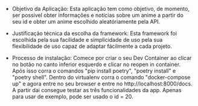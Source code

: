 - Objetivo da Aplicação:
    Esta aplicação tem como objetivo, de momento, ser possivel obter informações e notícias sobre um anime a partir do seu id e obter um anime escolhido aleatóriamente pela API.

- Justificação técnica da escolha da framework:
    Esta framework foi escolhida pela sua facilidade e simplicidade de uso pela sua flexibilidade de uso capaz de adaptar fácilmente a cada projeto.

- Processo de instalação:
    Comece por criar o seu Dev Container ao clicar no botão no canto inferior esquerdo e clicar no reopen in container. Após isso corra o comandos "pip install poetry", "poetry install" e "poetry shell". Dentro do virtualenv corra o comando "docker-compose up" e agora entre no seu browser e entre no http://localhost:8000/docs. A partir dai consegue testar as três funcionalidades da app. Apenas para usar de exemplo, pode ser usado o id = 20.